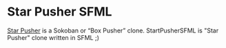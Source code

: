 # Star Pusher SFML
[Star Pusher](https://inventwithpython.com/pygame/chapter9.html) is a Sokoban or “Box Pusher” clone. StartPusherSFML is "Star Pusher" clone written in SFML ;)
